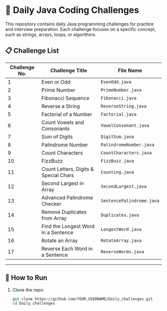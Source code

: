 # 🧠 Daily Java Coding Challenges

This repository contains daily Java programming challenges for practice and interview preparation. Each challenge focuses on a specific concept, such as strings, arrays, loops, or algorithms.

## 📋 Challenge List

| Challenge No. | Challenge Title                        | File Name                    |
|---------------|----------------------------------------|------------------------------|
| 1             | Even or Odd                            | `EvenOdd.java`               |
| 2             | Prime Number                           | `PrimeNumber.java`           |
| 3             | Fibonacci Sequence                     | `Fibonacci.java`             |
| 4             | Reverse a String                       | `ReverseString.java`         |
| 5             | Factorial of a Number                  | `Factorial.java`             |
| 6             | Count Vowels and Consonants            | `VowelConsonant.java`        |
| 7             | Sum of Digits                          | `DigitSum.java`              |
| 8             | Palindrome Number                      | `PalindromeNumber.java`      |
| 9             | Count Characters                       | `CountCharacters.java`       |
| 10            | FizzBuzz                               | `FizzBuzz.java`              |
| 11            | Count Letters, Digits & Special Chars  | `Counting.java`              |
| 12            | Second Largest in Array                | `SecondLargest.java`         |
| 13            | Advanced Palindrome Checker            | `SentencePalindrome.java`    |
| 14            | Remove Duplicates from Array           | `Duplicates.java`            |
| 15            | Find the Longest Word in a Sentence    | `LongestWord.java`           |
| 16            | Rotate an Array                        | `RotateArray.java`           |
| 17            | Reverse Each Word in a Sentence        | `ReverseWords.java`          |

---

## 🚀 How to Run

1. Clone the repo:
   ```bash
   git clone https://github.com/YOUR_USERNAME/Daily_challenges.git
   cd Daily_challenges

